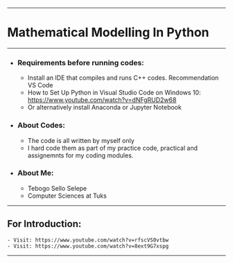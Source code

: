 ________________________________________________________________________________________

#                  Mathematical Modelling In Python                              
________________________________________________________________________________________
- ### Requirements before running codes:
    - Install an IDE that compiles and runs C++ codes. Recommendation VS Code
    - How to Set Up Python in Visual Studio Code on Windows 10: https://www.youtube.com/watch?v=dNFgRUD2w68
    - Or alternatively install Anaconda or Jupyter Notebook
- ### About Codes:
    - The code is all written by myself only
    - I hard code them as part of my practice code, practical and assignemnts for my coding modules.
- ###  About Me: 
    - Tebogo Sello Selepe
    - Computer Sciences at Tuks
________________________________________________________________________________________
## For Introduction:
    - Visit: https://www.youtube.com/watch?v=rfscVS0vtbw
    - Visit: https://www.youtube.com/watch?v=8ext9G7xspg
________________________________________________________________________________________
